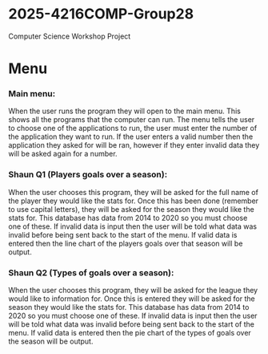# 2025-4216COMP-Group28
Computer Science Workshop Project 

# Menu
### Main menu:
When the user runs the program they will open to the main menu. This shows all the programs that the computer can run. The menu tells the user to choose one of the applications to run, the user must enter the number of the application they want to run. If the user enters a valid number then the application they asked for will be ran, however if they enter invalid data they will be asked again for a number. 

### Shaun Q1 (Players goals over a season):
When the user chooses this program, they will be asked for the full name of the player they would like the stats for. Once this has been done (remember to use capital letters), they will be asked for the season they would like the stats for. This database has data from 2014 to 2020 so you must choose one of these. If invalid data is input then the user will be told what data was invalid before being sent back to the start of the menu. If valid data is entered then the line chart of the players goals over that season will be output.

### Shaun Q2 (Types of goals over a season):
When the user chooses this program, they will be asked for the league they would like to information for. Once this is entered they will be asked for the season they would like the stats for. This database has data from 2014 to 2020 so you must choose one of these. If invalid data is input then the user will be told what data was invalid before being sent back to the start of the menu. If valid data is entered then the pie chart of the types of goals over the season will be output.
